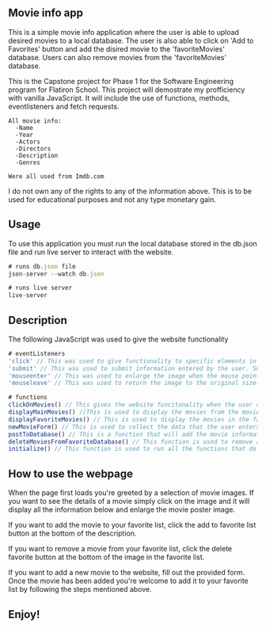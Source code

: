 ## Movie info app

This is a simple movie info application where the user is able to upload desired movies to a local database. The user is also able to click on 'Add to Favorites' button and add the disired movie to the 'favoriteMovies' database. Users can also remove movies from the 'favoriteMovies' database.

This is the Capstone project for Phase 1 for the Software Engineering program for Flatiron School. This project will demostrate my profficiency with vanilla JavaScript. It will include the use of functions, methods, eventlisteners and fetch requests.

```
All movie info:
  -Name
  -Year
  -Actors
  -Directors
  -Description
  -Genres

Were all used from Imdb.com

```

I do not own any of the rights to any of the information above. This is to be used for educational purposes and not any type monetary gain.

## Usage

To use this application you must run the local database stored in the db.json file and run live server to interact with the website.

```Javascript
# runs db.json file
json-server --watch db.json

# runs live server
live-server
```

## Description

The following JavaScript was used to give the website functionality

```JavaScript
# eventListeners
'click' // This was used to give functionality to specific elements in the page when clicked. Images and buttons.
'submit' // This was used to submit information entered by the user. Submit form.
'mouseenter' // This was used to enlarge the image when the mouse pointer entered the range of the image.
'mouseleave' // This was used to return the image to the original size once the mouse left the range of the image.
```

```JavaScript
# functions
clickOnMovies() // This gives the website funcitonality when the user clicks on the image of a movie.
displayMainMovies() //This is used to display the movies from the movie database in the movie display div.
displayFavoriteMovies() // This is used to display the movies in the favorite movie database in the favorite movie display div.
newMovieForm() // This is used to collect the data that the user enters in the form inputs in order to add a movie in the database and display it on the page.
postToDatabase() // This is a function that will add the movie information to the selected database.
deleteMoviesFromFavoriteDatabase() // This function is used to remove a movie from the favorite movie database and remove it from the favorite movie list displayed on the page.
initialize() // This function is used to run all the functions that do not have an eventListener attached to it.
```

## How to use the webpage

When the page first loads you're greeted by a selection of movie images. If you want to see the details of a movie simply click on the image and it will display all the information below and enlarge the movie poster image.

If you want to add the movie to your favorite list, click the add to favorite list button at the bottom of the description.

If you want to remove a movie from your favorite list, click the delete favorite button at the bottom of the image in the favorite list.

If you want to add a new movie to the website, fill out the provided form. Once the movie has been added you're welcome to add it to your favorite list by following the steps mentioned above.

## Enjoy!